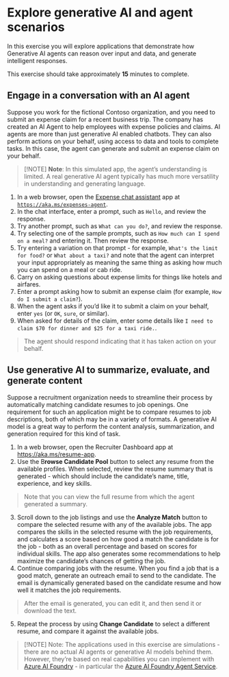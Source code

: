 # Explore generative AI and agent scenarios

In this exercise you will explore applications that demonstrate how Generative AI agents can reason over input and data, and generate intelligent responses.

This exercise should take approximately **15** minutes to complete.

## Engage in a conversation with an AI agent

Suppose you work for the fictional Contoso organization, and you need to submit an expense claim for a recent business trip. The company has created an AI Agent to help employees with expense policies and claims. AI agents are more than just generative AI enabled chatbots. They can also perform actions on your behalf, using access to data and tools to complete tasks. In this case, the agent can generate and submit an expense claim on your behalf.

> [!NOTE] **Note**: In this simulated app, the agent’s understanding is limited. A real generative AI agent typically has much more versatility in understanding and generating language.

1. In a web browser, open the [Expense chat assistant](https://aka.ms/expenses-agent) app at [`https://aka.ms/expenses-agent`](https://aka.ms/expenses-agent).
1. In the chat interface, enter a prompt, such as `Hello`, and review the response.
1. Try another prompt, such as `What can you do?`, and review the response.
1. Try selecting one of the sample prompts, such as `How much can I spend on a meal?` and entering it. Then review the response.
1. Try entering a variation on that prompt - for example, `What's the limit for food?` or `What about a taxi?` and note that the agent can interpret your input appropriately as meaning the same thing as asking how much you can spend on a meal or cab ride.
1. Carry on asking questions about expense limits for things like hotels and airfares.
1. Enter a prompt asking how to submit an expense claim (for example, `How do I submit a claim?`).
1. When the agent asks if you’d like it to submit a claim on your behalf, enter `yes` (or `OK`, `sure`, or similar).
1. When asked for details of the claim, enter some details like `I need to claim $70 for dinner and $25 for a taxi ride.`.

> The agent should respond indicating that it has taken action on your behalf.

## Use generative AI to summarize, evaluate, and generate content

Suppose a recruitment organization needs to streamline their process by automatically matching candidate resumes to job openings. One requirement for such an application might be to compare resumes to job descriptions, both of which may be in a variety of formats. A generative AI model is a great way to perform the content analysis, summarization, and generation required for this kind of task.

1. In a web browser, open the Recruiter Dashboard app at https://aka.ms/resume-app.
1. Use the B**rowse Candidate Pool** button to select any resume from the available profiles. When selected, review the resume summary that is generated - which should include the candidate’s name, title, experience, and key skills.

> Note that you can view the full resume from which the agent generated a summary.

3. Scroll down to the job listings and use the **Analyze Match** button to compare the selected resume with any of the available jobs. The app compares the skills in the selected resume with the job requirements, and calculates a score based on how good a match the candidate is for the job - both as an overall percentage and based on scores for individual skills. The app also generates some recommendations to help maximize the candidate’s chances of getting the job.
4. Continue comparing jobs with the resume. When you find a job that is a good match, generate an outreach email to send to the candidate. The email is dynamically generated based on the candidate resume and how well it matches the job requirements.

> After the email is generated, you can edit it, and then send it or download the text.

5. Repeat the process by using **Change Candidate** to select a different resume, and compare it against the available jobs.

> [!NOTE] Note: The applications used in this exercise are simulations - there are no actual AI agents or generative AI models behind them. However, they’re based on real capabilities you can implement with [Azure AI Foundry](https://azure.microsoft.com/products/ai-foundry/) - in particular the [Azure AI Foundry Agent Service](https://azure.microsoft.com/products/ai-agent-service/).
